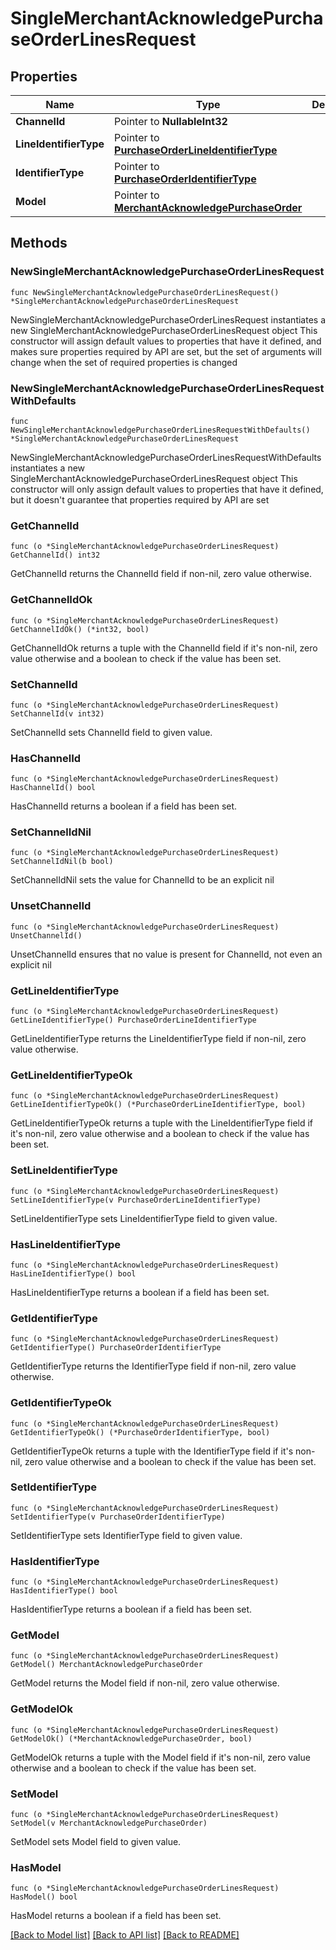 # SingleMerchantAcknowledgePurchaseOrderLinesRequest

## Properties

Name | Type | Description | Notes
------------ | ------------- | ------------- | -------------
**ChannelId** | Pointer to **NullableInt32** |  | [optional] 
**LineIdentifierType** | Pointer to [**PurchaseOrderLineIdentifierType**](PurchaseOrderLineIdentifierType.md) |  | [optional] 
**IdentifierType** | Pointer to [**PurchaseOrderIdentifierType**](PurchaseOrderIdentifierType.md) |  | [optional] 
**Model** | Pointer to [**MerchantAcknowledgePurchaseOrder**](MerchantAcknowledgePurchaseOrder.md) |  | [optional] 

## Methods

### NewSingleMerchantAcknowledgePurchaseOrderLinesRequest

`func NewSingleMerchantAcknowledgePurchaseOrderLinesRequest() *SingleMerchantAcknowledgePurchaseOrderLinesRequest`

NewSingleMerchantAcknowledgePurchaseOrderLinesRequest instantiates a new SingleMerchantAcknowledgePurchaseOrderLinesRequest object
This constructor will assign default values to properties that have it defined,
and makes sure properties required by API are set, but the set of arguments
will change when the set of required properties is changed

### NewSingleMerchantAcknowledgePurchaseOrderLinesRequestWithDefaults

`func NewSingleMerchantAcknowledgePurchaseOrderLinesRequestWithDefaults() *SingleMerchantAcknowledgePurchaseOrderLinesRequest`

NewSingleMerchantAcknowledgePurchaseOrderLinesRequestWithDefaults instantiates a new SingleMerchantAcknowledgePurchaseOrderLinesRequest object
This constructor will only assign default values to properties that have it defined,
but it doesn't guarantee that properties required by API are set

### GetChannelId

`func (o *SingleMerchantAcknowledgePurchaseOrderLinesRequest) GetChannelId() int32`

GetChannelId returns the ChannelId field if non-nil, zero value otherwise.

### GetChannelIdOk

`func (o *SingleMerchantAcknowledgePurchaseOrderLinesRequest) GetChannelIdOk() (*int32, bool)`

GetChannelIdOk returns a tuple with the ChannelId field if it's non-nil, zero value otherwise
and a boolean to check if the value has been set.

### SetChannelId

`func (o *SingleMerchantAcknowledgePurchaseOrderLinesRequest) SetChannelId(v int32)`

SetChannelId sets ChannelId field to given value.

### HasChannelId

`func (o *SingleMerchantAcknowledgePurchaseOrderLinesRequest) HasChannelId() bool`

HasChannelId returns a boolean if a field has been set.

### SetChannelIdNil

`func (o *SingleMerchantAcknowledgePurchaseOrderLinesRequest) SetChannelIdNil(b bool)`

 SetChannelIdNil sets the value for ChannelId to be an explicit nil

### UnsetChannelId
`func (o *SingleMerchantAcknowledgePurchaseOrderLinesRequest) UnsetChannelId()`

UnsetChannelId ensures that no value is present for ChannelId, not even an explicit nil
### GetLineIdentifierType

`func (o *SingleMerchantAcknowledgePurchaseOrderLinesRequest) GetLineIdentifierType() PurchaseOrderLineIdentifierType`

GetLineIdentifierType returns the LineIdentifierType field if non-nil, zero value otherwise.

### GetLineIdentifierTypeOk

`func (o *SingleMerchantAcknowledgePurchaseOrderLinesRequest) GetLineIdentifierTypeOk() (*PurchaseOrderLineIdentifierType, bool)`

GetLineIdentifierTypeOk returns a tuple with the LineIdentifierType field if it's non-nil, zero value otherwise
and a boolean to check if the value has been set.

### SetLineIdentifierType

`func (o *SingleMerchantAcknowledgePurchaseOrderLinesRequest) SetLineIdentifierType(v PurchaseOrderLineIdentifierType)`

SetLineIdentifierType sets LineIdentifierType field to given value.

### HasLineIdentifierType

`func (o *SingleMerchantAcknowledgePurchaseOrderLinesRequest) HasLineIdentifierType() bool`

HasLineIdentifierType returns a boolean if a field has been set.

### GetIdentifierType

`func (o *SingleMerchantAcknowledgePurchaseOrderLinesRequest) GetIdentifierType() PurchaseOrderIdentifierType`

GetIdentifierType returns the IdentifierType field if non-nil, zero value otherwise.

### GetIdentifierTypeOk

`func (o *SingleMerchantAcknowledgePurchaseOrderLinesRequest) GetIdentifierTypeOk() (*PurchaseOrderIdentifierType, bool)`

GetIdentifierTypeOk returns a tuple with the IdentifierType field if it's non-nil, zero value otherwise
and a boolean to check if the value has been set.

### SetIdentifierType

`func (o *SingleMerchantAcknowledgePurchaseOrderLinesRequest) SetIdentifierType(v PurchaseOrderIdentifierType)`

SetIdentifierType sets IdentifierType field to given value.

### HasIdentifierType

`func (o *SingleMerchantAcknowledgePurchaseOrderLinesRequest) HasIdentifierType() bool`

HasIdentifierType returns a boolean if a field has been set.

### GetModel

`func (o *SingleMerchantAcknowledgePurchaseOrderLinesRequest) GetModel() MerchantAcknowledgePurchaseOrder`

GetModel returns the Model field if non-nil, zero value otherwise.

### GetModelOk

`func (o *SingleMerchantAcknowledgePurchaseOrderLinesRequest) GetModelOk() (*MerchantAcknowledgePurchaseOrder, bool)`

GetModelOk returns a tuple with the Model field if it's non-nil, zero value otherwise
and a boolean to check if the value has been set.

### SetModel

`func (o *SingleMerchantAcknowledgePurchaseOrderLinesRequest) SetModel(v MerchantAcknowledgePurchaseOrder)`

SetModel sets Model field to given value.

### HasModel

`func (o *SingleMerchantAcknowledgePurchaseOrderLinesRequest) HasModel() bool`

HasModel returns a boolean if a field has been set.


[[Back to Model list]](../README.md#documentation-for-models) [[Back to API list]](../README.md#documentation-for-api-endpoints) [[Back to README]](../README.md)


